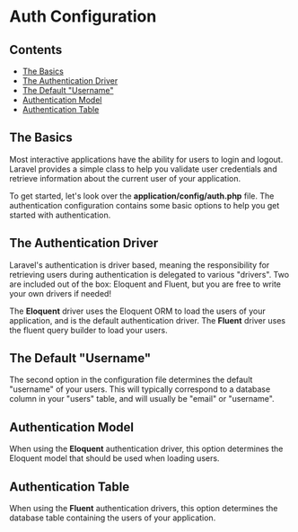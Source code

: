 # Auth Configuration

## Contents

- [The Basics](#the-basics)
- [The Authentication Driver](#driver)
- [The Default "Username"](#username)
- [Authentication Model](#model)
- [Authentication Table](#table)

<a name="the-basics"></a>
## The Basics

Most interactive applications have the ability for users to login and logout. Laravel provides a simple class to help you validate user credentials and retrieve information about the current user of your application.

To get started, let's look over the **application/config/auth.php** file. The authentication configuration contains some basic options to help you get started with authentication.

<a name="driver"></a>
## The Authentication Driver

Laravel's authentication is driver based, meaning the responsibility for retrieving users during authentication is delegated to various "drivers". Two are included out of the box: Eloquent and Fluent, but you are free to write your own drivers if needed!

The **Eloquent** driver uses the Eloquent ORM to load the users of your application, and is the default authentication driver. The **Fluent** driver uses the fluent query builder to load your users.

<a name="username"></a>
## The Default "Username"

The second option in the configuration file determines the default "username" of your users. This will typically correspond to a database column in your "users" table, and will usually be "email" or "username".

<a name="model"></a>
## Authentication Model

When using the **Eloquent** authentication driver, this option determines the Eloquent model that should be used when loading users.

<a name="table"></a>
## Authentication Table

When using the **Fluent** authentication drivers, this option determines the database table containing the users of your application.